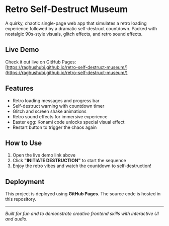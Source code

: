 # Retro Self-Destruct Museum

A quirky, chaotic single-page web app that simulates a retro loading experience followed by a dramatic self-destruct countdown. Packed with nostalgic 90s-style visuals, glitch effects, and retro sound effects.

## Live Demo

Check it out live on GitHub Pages:  
[https://raghushubi.github.io/retro-self-destruct-museum/](https://raghushubi.github.io/retro-self-destruct-museum/)


## Features

- Retro loading messages and progress bar  
- Self-destruct warning with countdown timer  
- Glitch and screen shake animations  
- Retro sound effects for immersive experience  
- Easter egg: Konami code unlocks special visual effect  
- Restart button to trigger the chaos again  

## How to Use

1. Open the live demo link above  
2. Click **"INITIATE DESTRUCTION"** to start the sequence  
3. Enjoy the retro vibes and watch the countdown to self-destruction!

## Deployment

This project is deployed using **GitHub Pages**. The source code is hosted in this repository.

---

*Built for fun and to demonstrate creative frontend skills with interactive UI and audio.*

